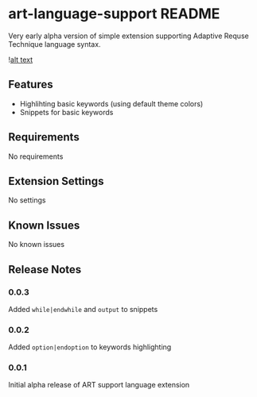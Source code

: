# art-language-support README

Very early alpha version of simple extension supporting Adaptive Requse Technique language syntax. 

\![alt text](images/art-animation.gif)

## Features

- Highlihting basic keywords (using default theme colors)
- Snippets for basic keywords

## Requirements

No requirements

## Extension Settings

No settings

## Known Issues

No known issues

## Release Notes

### 0.0.3
Added `while|endwhile` and `output` to snippets

### 0.0.2
Added `option|endoption` to keywords highlighting

### 0.0.1
Initial alpha release of ART support language extension